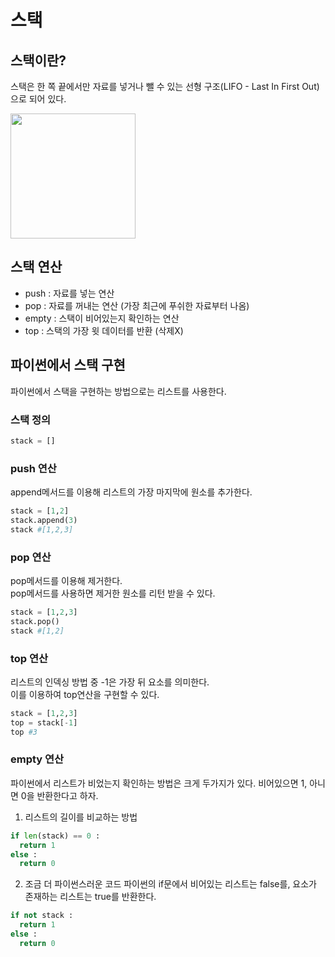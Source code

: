 # 스택

## 스택이란?

스택은 한 쪽 끝에서만 자료를 넣거나 뺄 수 있는 선형 구조(LIFO - Last In First Out)으로 되어 있다.

<img src ="https://upload.wikimedia.org/wikipedia/commons/thumb/2/29/Data_stack.svg/450px-Data_stack.svg.png" width=200>

## 스택 연산

- push : 자료를 넣는 연산
- pop : 자료를 꺼내는 연산 (가장 최근에 푸쉬한 자료부터 나옴)
- empty : 스택이 비어있는지 확인하는 연산
- top : 스택의 가장 윗 데이터를 반환 (삭제X)

## 파이썬에서 스택 구현

파이썬에서 스택을 구현하는 방법으로는 리스트를 사용한다.

### 스택 정의

```python
stack = []
```

### push 연산

append메서드를 이용해 리스트의 가장 마지막에 원소를 추가한다.

```python
stack = [1,2]
stack.append(3)
stack #[1,2,3]
```

### pop 연산

pop메서드를 이용해 제거한다. <br>
pop메서드를 사용하면 제거한 원소를 리턴 받을 수 있다.

```python
stack = [1,2,3]
stack.pop()
stack #[1,2]
```

### top 연산

리스트의 인덱싱 방법 중 -1은 가장 뒤 요소를 의미한다.<br>
이를 이용하여 top연산을 구현할 수 있다.

```python
stack = [1,2,3]
top = stack[-1]
top #3
```

### empty 연산

파이썬에서 리스트가 비었는지 확인하는 방법은 크게 두가지가 있다.
비어있으면 1, 아니면 0을 반환한다고 하자.

1. 리스트의 길이를 비교하는 방법

```python
if len(stack) == 0 :
  return 1
else :
  return 0
```

2. 조금 더 파이썬스러운 코드
   파이썬의 if문에서 비어있는 리스트는 false를, 요소가 존재하는 리스트는 true를 반환한다.

```python
if not stack :
  return 1
else :
  return 0
```
